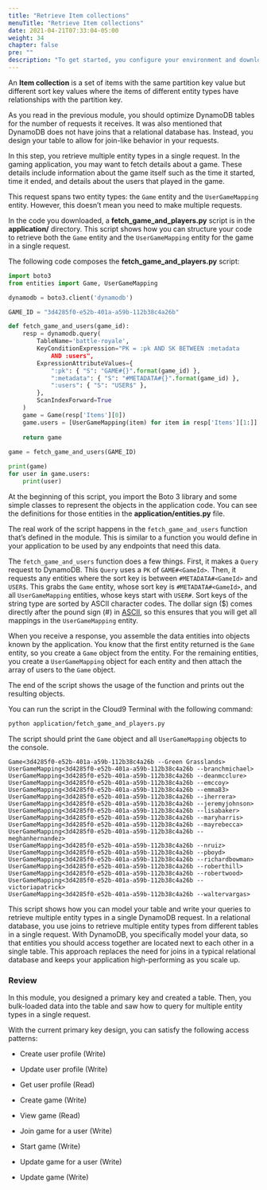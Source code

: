 ```yaml
---
title: "Retrieve Item collections"
menuTitle: "Retrieve Item collections"
date: 2021-04-21T07:33:04-05:00
weight: 34
chapter: false
pre: ""
description: "To get started, you configure your environment and download code that you use during the lab."
---
```


An **Item collection** is a set of items with the same partition key value but different sort key values where the items of different entity types have relationships with the partition key.

As you read in the previous module, you should optimize DynamoDB tables for the number of requests it receives. It was also mentioned that DynamoDB does not have joins that a relational database has. Instead, you design your table to allow for join-like behavior in your requests.

In this step, you retrieve multiple entity types in a single request. In the gaming application, you may want to fetch details about a game. These details include information about the game itself such as the time it started, time it ended, and details about the users that played in the game.

This request spans two entity types: the `Game` entity and the `UserGameMapping` entity. However, this doesn’t mean you need to make multiple requests.

In the code you downloaded, a **fetch_game_and_players.py** script is in the **application/** directory. This script shows how you can structure your code to retrieve both the `Game` entity and the `UserGameMapping` entity for the game in a single request.

The following code composes the **fetch_game_and_players.py** script:

```python
import boto3
from entities import Game, UserGameMapping

dynamodb = boto3.client('dynamodb')

GAME_ID = "3d4285f0-e52b-401a-a59b-112b38c4a26b"

def fetch_game_and_users(game_id):
    resp = dynamodb.query(
        TableName='battle-royale',
        KeyConditionExpression="PK = :pk AND SK BETWEEN :metadata 
            AND :users",
        ExpressionAttributeValues={
            ":pk": { "S": "GAME#{}".format(game_id) },
            ":metadata": { "S": "#METADATA#{}".format(game_id) },
            ":users": { "S": "USER$" },
        },
        ScanIndexForward=True
    )
    game = Game(resp['Items'][0])
    game.users = [UserGameMapping(item) for item in resp['Items'][1:]]
    
    return game
    
game = fetch_game_and_users(GAME_ID)

print(game)
for user in game.users:
    print(user)
```

At the beginning of this script, you import the Boto 3 library and some simple classes to represent the objects in the application code. You can see the definitions for those entities in the **application/entities.py** file.

The real work of the script happens in the `fetch_game_and_users` function that’s defined in the module. This is similar to a function you would define in your application to be used by any endpoints that need this data.

The `fetch_game_and_users` function does a few things. First, it makes a `Query` request to DynamoDB. This `Query` uses a `PK` of `GAME#<GameId>`. Then, it requests any entities where the sort key is between `#METADATA#<GameId>` and `USER$`. This grabs the `Game` entity, whose sort key is `#METADATA#<GameId>`, and all `UserGameMapping` entities, whose keys start with `USER#`. Sort keys of the string type are sorted by ASCII character codes. The dollar sign ($) comes directly after the pound sign (#) in [ASCII](http://support.ecisolutions.com/doc-ddms/help/reportsmenu/ascii_sort_order_chart.htm), so this ensures that you will get all mappings in the `UserGameMapping` entity.

When you receive a response, you assemble the data entities into objects known by the application. You know that the first entity returned is the `Game` entity, so you create a `Game` object from the entity. For the remaining entities, you create a `UserGameMapping` object for each entity and then attach the array of users to the `Game` object.

The end of the script shows the usage of the function and prints out the resulting objects.

You can run the script in the Cloud9 Terminal with the following command:

```sh
python application/fetch_game_and_players.py
```

The script should print the `Game` object and all `UserGameMapping` objects to the console.

```text
Game<3d4285f0-e52b-401a-a59b-112b38c4a26b --Green Grasslands>
UserGameMapping<3d4285f0-e52b-401a-a59b-112b38c4a26b --branchmichael>
UserGameMapping<3d4285f0-e52b-401a-a59b-112b38c4a26b --deanmcclure>
UserGameMapping<3d4285f0-e52b-401a-a59b-112b38c4a26b --emccoy>
UserGameMapping<3d4285f0-e52b-401a-a59b-112b38c4a26b --emma83>
UserGameMapping<3d4285f0-e52b-401a-a59b-112b38c4a26b --iherrera>
UserGameMapping<3d4285f0-e52b-401a-a59b-112b38c4a26b --jeremyjohnson>
UserGameMapping<3d4285f0-e52b-401a-a59b-112b38c4a26b --lisabaker>
UserGameMapping<3d4285f0-e52b-401a-a59b-112b38c4a26b --maryharris>
UserGameMapping<3d4285f0-e52b-401a-a59b-112b38c4a26b --mayrebecca>
UserGameMapping<3d4285f0-e52b-401a-a59b-112b38c4a26b --meghanhernandez>
UserGameMapping<3d4285f0-e52b-401a-a59b-112b38c4a26b --nruiz>
UserGameMapping<3d4285f0-e52b-401a-a59b-112b38c4a26b --pboyd>
UserGameMapping<3d4285f0-e52b-401a-a59b-112b38c4a26b --richardbowman>
UserGameMapping<3d4285f0-e52b-401a-a59b-112b38c4a26b --roberthill>
UserGameMapping<3d4285f0-e52b-401a-a59b-112b38c4a26b --robertwood>
UserGameMapping<3d4285f0-e52b-401a-a59b-112b38c4a26b --victoriapatrick>
UserGameMapping<3d4285f0-e52b-401a-a59b-112b38c4a26b --waltervargas>
```

This script shows how you can model your table and write your queries to retrieve multiple entity types in a single DynamoDB request. In a relational database, you use joins to retrieve multiple entity types from different tables in a single request. With DynamoDB, you specifically model your data, so that entities you should access together are located next to each other in a single table. This approach replaces the need for joins in a typical relational database and keeps your application high-performing as you scale up.


### Review

In this module, you designed a primary key and created a table. Then, you bulk-loaded data into the table and saw how to query for multiple entity types in a single request.

With the current primary key design, you can satisfy the following access patterns:

- Create user profile (Write)

- Update user profile (Write)

- Get user profile (Read)

- Create game (Write)

- View game (Read)

- Join game for a user (Write)

- Start game (Write)

- Update game for a user (Write)

- Update game (Write)